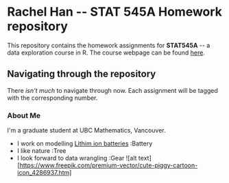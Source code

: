 # Rachel Han -- STAT 545A Homework repository
This repository contains the homework assignments for __STAT545A__ -- a data exploration course in R. The course webpage can be found [here](https://stat545.stat.ubc.ca/).

## Navigating through the repository
There *isn't much* to navigate through now. Each assignment will be tagged with the corresponding number. 

### About Me
I'm a graduate student at UBC Mathematics, Vancouver. 

- I work on modelling [Lithim ion batteries](https://en.wikipedia.org/wiki/Lithium-ion_battery) :Battery
- I like nature :Tree
- I look forward to data wrangling :Gear
![alt text][https://www.freepik.com/premium-vector/cute-piggy-cartoon-icon_4286937.htm]